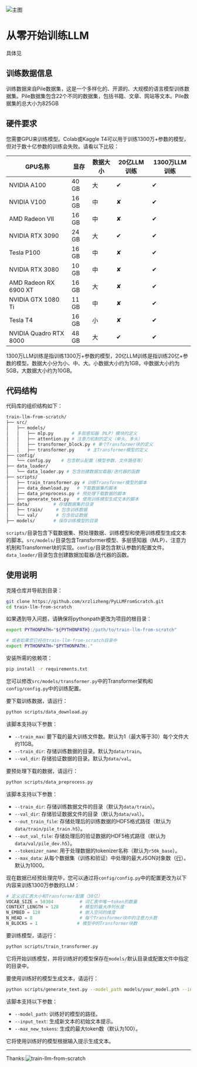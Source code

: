 ![主图](https://cdn-images-1.medium.com/max/5200/1*r99Hq3YBd5FTTWLNYKKvPw.png)

# 从零开始训练LLM
具体见

## 训练数据信息

训练数据来自Pile数据集，这是一个多样化的、开源的、大规模的语言模型训练数据集。Pile数据集包含22个不同的数据集，包括书籍、文章、网站等文本。Pile数据集的总大小为825GB

## 硬件要求

您需要GPU来训练模型。Colab或Kaggle T4可以用于训练1300万+参数的模型，但对于数十亿参数的训练会失败。请看以下比较：

| GPU名称              | 显存  | 数据大小  | 20亿LLM训练 | 1300万LLM训练 |
|-----------------------|---------|------------|------------------|------------------|
| NVIDIA A100           | 40 GB   | 大        | ✔                | ✔                |
| NVIDIA V100           | 16 GB   | 中        | ✘                | ✔                |
| AMD Radeon VII        | 16 GB   | 中        | ✘                | ✔                |
| NVIDIA RTX 3090       | 24 GB   | 大        | ✔                | ✔                |
| Tesla P100            | 16 GB   | 中        | ✘                | ✔                |
| NVIDIA RTX 3080       | 10 GB   | 中        | ✘                | ✔                |
| AMD Radeon RX 6900 XT | 16 GB   | 大        | ✘                | ✔                |
| NVIDIA GTX 1080 Ti    | 11 GB   | 中        | ✘                | ✔                |
| Tesla T4              | 16 GB   | 小        | ✘                | ✔                |
| NVIDIA Quadro RTX 8000| 48 GB   | 大        | ✔                | ✔                |

1300万LLM训练是指训练1300万+参数的模型，20亿LLM训练是指训练20亿+参数的模型。数据大小分为小、中、大。小数据大小约为1GB，中数据大小约为5GB，大数据大小约为10GB。

## 代码结构

代码库的组织结构如下：
```bash
train-llm-from-scratch/
├── src/          
│   ├── models/   
│   │   ├── mlp.py       # 多层感知器（MLP）模块的定义
│   │   ├── attention.py # 注意力机制的定义（单头、多头）
│   │   ├── transformer_block.py # 单个Transformer块的定义
│   │   ├── transformer.py     # 主Transformer模型的定义
├── config/       
│   └── config.py    # 包含默认配置（模型参数、文件路径等）
├── data_loader/  
│   └── data_loader.py # 包含创建数据加载器/迭代器的函数
├── scripts/      
│   ├── train_transformer.py # 训练Transformer模型的脚本
│   ├── data_download.py   # 下载数据集的脚本
│   ├── data_preprocess.py # 预处理下载数据的脚本
│   ├── generate_text.py   # 使用训练模型生成文本的脚本
├── data/         # 存储数据集的目录
│   ├── train/     # 包含训练数据
│   └── val/       # 包含验证数据
├── models/       # 保存训练模型的目录
```

`scripts/`目录包含下载数据集、预处理数据、训练模型和使用训练模型生成文本的脚本。`src/models/`目录包含Transformer模型、多层感知器（MLP）、注意力机制和Transformer块的实现。`config/`目录包含默认参数的配置文件。`data_loader/`目录包含创建数据加载器/迭代器的函数。

## 使用说明

克隆仓库并导航到目录：
```bash
git clone https://github.com/xrzlizheng/PyLLMFromScratch.git
cd train-llm-from-scratch
```

如果遇到导入问题，请确保将pythonpath更改为项目的根目录：
```bash
export PYTHONPATH="${PYTHONPATH}:/path/to/train-llm-from-scratch"

# 或者如果您已经在train-llm-from-scratch目录中
export PYTHONPATH="$PYTHONPATH:."
```

安装所需的依赖项：
```bash
pip install -r requirements.txt
```

您可以修改`src/models/transformer.py`中的Transformer架构和`config/config.py`中的训练配置。

要下载训练数据，请运行：
```bash
python scripts/data_download.py
```

该脚本支持以下参数：
* `--train_max`: 要下载的最大训练文件数。默认为1（最大等于30）每个文件大约11GB。
* `--train_dir`: 存储训练数据的目录。默认为`data/train`。
* `--val_dir`: 存储验证数据的目录。默认为`data/val`。

要预处理下载的数据，请运行：
```bash
python scripts/data_preprocess.py
```

该脚本支持以下参数：
- `--train_dir`: 存储训练数据文件的目录（默认为`data/train`）。
- `--val_dir`: 存储验证数据文件的目录（默认为`data/val`）。
- `--out_train_file`: 存储处理后的训练数据的HDF5格式路径（默认为`data/train/pile_train.h5`）。
- `--out_val_file`: 存储处理后的验证数据的HDF5格式路径（默认为`data/val/pile_dev.h5`）。
- `--tokenizer_name`: 用于处理数据的tokenizer名称（默认为`r50k_base`）。
- `--max_data`: 从每个数据集（训练和验证）中处理的最大JSON对象数（[行](#training-data-info)）。默认为1000。

现在数据已经预处理完毕，您可以通过将`config/config.py`中的配置更改为以下内容来训练1300万参数的LLM：

```python
# 定义词汇表大小和Transformer配置（30亿）
VOCAB_SIZE = 50304          # 词汇表中唯一token的数量
CONTEXT_LENGTH = 128        # 模型的最大序列长度
N_EMBED = 128               # 嵌入空间的维度
N_HEAD = 8                  # 每个Transformer块中的注意力头数
N_BLOCKS = 1               # 模型中的Transformer块数
```

要训练模型，请运行：
```bash
python scripts/train_transformer.py
```

它将开始训练模型，并将训练好的模型保存在`models/`默认目录或配置文件中指定的目录中。

要使用训练好的模型生成文本，请运行：
```bash
python scripts/generate_text.py --model_path models/your_model.pth --input_text 你好
```

该脚本支持以下参数：
- `--model_path`: 训练好的模型的路径。
- `--input_text`: 生成新文本的初始文本提示。
- `--max_new_tokens`: 生成的最大token数（默认为100）。

它将使用训练好的模型根据输入提示生成文本。


---

Thanks:![train-llm-from-scratch](https://github.com/FareedKhan-dev/train-llm-from-scratch)